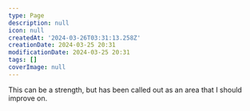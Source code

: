 ```yaml
---
type: Page
description: null
icon: null
createdAt: '2024-03-26T03:31:13.258Z'
creationDate: 2024-03-25 20:31
modificationDate: 2024-03-25 20:31
tags: []
coverImage: null
---
```



This can be a strength, but has been called out as an area that I should improve on.

